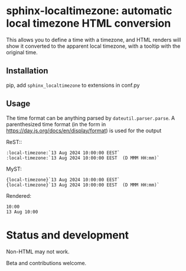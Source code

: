 # sphinx-localtimezone: automatic local timezone HTML conversion

This allows you to define a time with a timezone, and HTML renders
will show it converted to the apparent local timezone, with a tooltip
with the original time.

## Installation

pip, add `sphinx_localtimezone` to extensions in conf.py

## Usage

The time format can be anything parsed by `dateutil.parser.parse`.  A
parenthesized time format (in the form in
<https://day.js.org/docs/en/display/format>) is used for the output

ReST::
```
:local-timezone:`13 Aug 2024 10:00:00 EEST`
:local-timezone:`13 Aug 2024 10:00:00 EEST  (D MMM HH:mm)`
```

MyST:

```
{local-timezone}`13 Aug 2024 10:00:00 EEST`
{local-timezone}`13 Aug 2024 10:00:00 EEST  (D MMM HH:mm)`
```

Rendered:
```
10:00
13 Aug 10:00
```


# Status and development

Non-HTML may not work.

Beta and contributions welcome.
